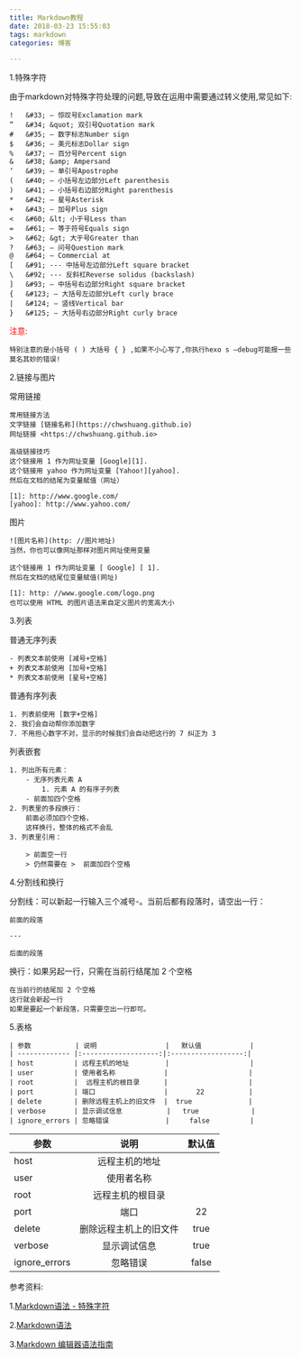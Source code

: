 ```yaml
---
title: Markdown教程
date: 2018-03-23 15:55:03
tags: markdown
categories: 博客

---
```


1.特殊字符

<!--more-->


由于markdown对特殊字符处理的问题,导致在运用中需要通过转义使用,常见如下:

	! 	&#33; — 惊叹号Exclamation mark 
	” 	&#34; &quot; 双引号Quotation mark 
	# 	&#35; — 数字标志Number sign 
	$ 	&#36; — 美元标志Dollar sign 
	%	&#37; — 百分号Percent sign 
	&	&#38; &amp; Ampersand 
	‘ 	&#39; — 单引号Apostrophe 
	( 	&#40; — 小括号左边部分Left parenthesis 
	) 	&#41; — 小括号右边部分Right parenthesis 
	* 	&#42; — 星号Asterisk 
	+ 	&#43; — 加号Plus sign 
	< 	&#60; &lt; 小于号Less than 
	= 	&#61; — 等于符号Equals sign 
	> 	&#62; &gt; 大于号Greater than 
	? 	&#63; — 问号Question mark 
	@ 	&#64; — Commercial at 
	[ 	&#91; --- 中括号左边部分Left square bracket 
	\ 	&#92; --- 反斜杠Reverse solidus (backslash) 
	] 	&#93; — 中括号右边部分Right square bracket 
	{ 	&#123; — 大括号左边部分Left curly brace 
	| 	&#124; — 竖线Vertical bar 
	} 	&#125; — 大括号右边部分Right curly brace 

<font color=red>注意:</font>

	特别注意的是小括号 ( ) 大括号 { } ,如果不小心写了,你执行hexo s –debug可能报一些莫名其妙的错误! 
2.链接与图片

常用链接
	
	常用链接方法
	文字链接 [链接名称](https://chwshuang.github.io)
	网址链接 <https://chwshuang.github.io>
	
	高级链接技巧
	这个链接用 1 作为网址变量 [Google][1].
	这个链接用 yahoo 作为网址变量 [Yahoo!][yahoo].
	然后在文档的结尾为变量赋值（网址）
	
  	[1]: http://www.google.com/
  	[yahoo]: http://www.yahoo.com/
图片
	
	![图片名称](http: //图片地址)
	当然，你也可以像网址那样对图片网址使用变量
		
	这个链接用 1 作为网址变量 [ Google] [ 1].
	然后在文档的结尾位变量赋值(网址)
		
	[1]: http: //www.google.com/logo.png
	也可以使用 HTML 的图片语法来自定义图片的宽高大小
3.列表

普通无序列表

	- 列表文本前使用 [减号+空格]
	+ 列表文本前使用 [加号+空格]
	* 列表文本前使用 [星号+空格]
	
普通有序列表
	
	1. 列表前使用 [数字+空格]
	2. 我们会自动帮你添加数字
	7. 不用担心数字不对，显示的时候我们会自动把这行的 7 纠正为 3

列表嵌套

	1. 列出所有元素：
	    - 无序列表元素 A
	        1. 元素 A 的有序子列表
	    - 前面加四个空格
	2. 列表里的多段换行：
	    前面必须加四个空格，
	    这样换行，整体的格式不会乱
	3. 列表里引用：
		
	    > 前面空一行
	    > 仍然需要在 >  前面加四个空格
4.分割线和换行

分割线：可以新起一行输入三个减号-。当前后都有段落时，请空出一行：

	前面的段落
	
	---
	
	后面的段落
换行：如果另起一行，只需在当前行结尾加 2 个空格

	在当前行的结尾加 2 个空格  
	这行就会新起一行
	如果是要起一个新段落，只需要空出一行即可。
5.表格

	| 参数           | 说明                 |   默认值            |
	| ------------- |:-------------------:|:------------------:|
	| host          | 远程主机的地址         |                    |
	| user          | 使用者名称            |                    |
	| root          |  远程主机的根目录      |                    |
	| port          | 端口                 |       22           |
	| delete        | 删除远程主机上的旧文件  |  true              |
	| verbose       | 显示调试信息           |   true             |
	| ignore_errors | 忽略错误              |     false          |

| 参数           | 说明                 |   默认值            |
| ------------- |:-------------------:|:------------------:|
| host          | 远程主机的地址         |                    |
| user          | 使用者名称            |                    |
| root          |  远程主机的根目录      |                    |
| port          | 端口                 |       22           |
| delete        | 删除远程主机上的旧文件  |  true              |
| verbose       | 显示调试信息           |   true             |
| ignore_errors | 忽略错误              |     false          |



参考资料:

1.[Markdown语法 - 特殊字符](https://blog.csdn.net/chwshuang/article/details/52350551)

2.[Markdown语法](https://blog.csdn.net/chwshuang/article/details/52350551)

3.[Markdown 编辑器语法指南](https://segmentfault.com/markdown#)